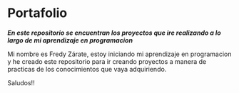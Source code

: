 # Portafolio #
***En este repositorio se encuentran los proyectos que ire realizando a lo largo de mi aprendizaje en programacion***

Mi nombre es Fredy Zárate, estoy iniciando mi aprendizaje en programacion y he creado este repositorio para ir creando proyectos a manera de practicas de los conocimientos que vaya adquiriendo.

Saludos!!
